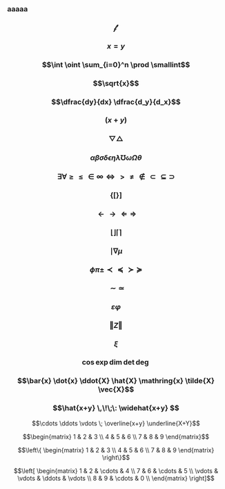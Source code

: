 ### aaaaa

### $$\mathcal{f'}$$

### $$x = y$$

### $$\int \oint \sum_{i=0}^n  \prod \smallint$$

### $$\sqrt{x}$$

### $$\dfrac{dy}{dx} \dfrac{d_y}{d_x}$$

### $$(x+y)$$

### $$\bigtriangledown  \bigtriangleup$$

### $$\alpha \beta \sigma \delta\epsilon \eta \lambda \mho \omega \Omega \theta$$

### $$\exists \forall \ge \le  \in \infty \iff > \ne \notin  \subset \subseteq  \supset$$

### $$\{ \lbrack  \}  \rbrack$$

### $$\leftarrow  \rightarrow  \Leftarrow \Rightarrow$$

### $$\lfloor \rfloor \lceil \rceil$$

### $$\mid \nabla \mu$$

### $$\phi \pi \pm \prec \preceq \succ \succeq$$

### $$\sim \simeq$$

### $$\varepsilon \varphi $$

### $$\Vert Z \Vert$$

### $$\xi$$

### $$\cos \exp \dim \det \deg$$

### $$\bar{x} \dot{x} \ddot{X} \hat{X} \mathring{x} \tilde{X} \vec{X}$$

### $$\hat{x+y} \,\!\;\: \widehat{x+y} $$

$$\cdots  \ddots  \vdots  \; \overline{x+y} \underline{X+Y}$$

$$\begin{matrix} 1 & 2 & 3 \\ 4 & 5 & 6 \\ 7 & 8 & 9 \end{matrix}$$

$$\left\{ \begin{matrix} 1 & 2 & 3 \\ 4 & 5 & 6 \\ 7 & 8 & 9 \end{matrix} \right\}$$

$$\left[ \begin{matrix} 1 & 2 & \cdots & 4 \\ 7 & 6 & \cdots & 5 \\ \vdots & \vdots & \ddots & \vdots \\ 8 & 9 & \cdots & 0 \\ \end{matrix} \right]$$


